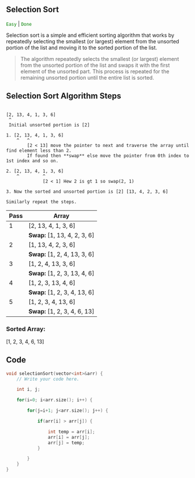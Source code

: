 ## Selection Sort

<code style="color: green">Easy</code> | <code style="color: green">Done</code>

Selection sort is a simple and efficient sorting algorithm that works by repeatedly selecting the smallest (or largest) element from the unsorted portion of the list and moving it to the sorted portion of the list.

> The algorithm repeatedly selects the smallest (or largest) element from the unsorted portion of the list and swaps it with the first element of the unsorted part. This process is repeated for the remaining unsorted portion until the entire list is sorted.

## Selection Sort Algorithm Steps

```

[2, 13, 4, 1, 3, 6]
 ^
 Initial unsorted portion is [2]

1. [2, 13, 4, 1, 3, 6]
    ^   ^
        [2 < 13] move the pointer to next and traverse the array until find element less than 2.
        If found then **swap** else move the pointer from 0th index to 1st index and so on.

2. [2, 13, 4, 1, 3, 6]
    ^         ^
              [2 < 1] Hew 2 is gt 1 so swap(2, 1)

3. Now the sorted and unsorted portion is [2] [13, 4, 2, 3, 6]

Similarly repeat the steps.

```

| Pass | Array                         |
| ---- | ----------------------------- |
| 1    | [2, 13, 4, 1, 3, 6]           |
|      | **Swap:** [1, 13, 4, 2, 3, 6] |
| 2    | [1, 13, 4, 2, 3, 6]           |
|      | **Swap:** [1, 2, 4, 13, 3, 6] |
| 3    | [1, 2, 4, 13, 3, 6]           |
|      | **Swap:** [1, 2, 3, 13, 4, 6] |
| 4    | [1, 2, 3, 13, 4, 6]           |
|      | **Swap:** [1, 2, 3, 4, 13, 6] |
| 5    | [1, 2, 3, 4, 13, 6]           |
|      | **Swap:** [1, 2, 3, 4, 6, 13] |

### Sorted Array:

[1, 2, 3, 4, 6, 13]

## Code

```cpp
void selectionSort(vector<int>&arr) {
    // Write your code here.

    int i, j;

    for(i=0; i<arr.size(); i++) {

        for(j=i+1; j<arr.size(); j++) {

            if(arr[i] > arr[j]) {

                int temp = arr[i];
                arr[i] = arr[j];
                arr[j] = temp;
            }

        }
    }
}
```
